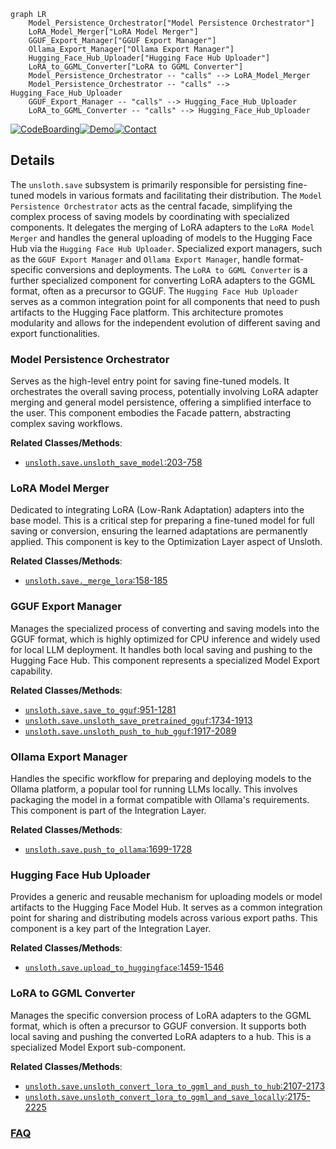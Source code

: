 ```mermaid
graph LR
    Model_Persistence_Orchestrator["Model Persistence Orchestrator"]
    LoRA_Model_Merger["LoRA Model Merger"]
    GGUF_Export_Manager["GGUF Export Manager"]
    Ollama_Export_Manager["Ollama Export Manager"]
    Hugging_Face_Hub_Uploader["Hugging Face Hub Uploader"]
    LoRA_to_GGML_Converter["LoRA to GGML Converter"]
    Model_Persistence_Orchestrator -- "calls" --> LoRA_Model_Merger
    Model_Persistence_Orchestrator -- "calls" --> Hugging_Face_Hub_Uploader
    GGUF_Export_Manager -- "calls" --> Hugging_Face_Hub_Uploader
    LoRA_to_GGML_Converter -- "calls" --> Hugging_Face_Hub_Uploader
```

[![CodeBoarding](https://img.shields.io/badge/Generated%20by-CodeBoarding-9cf?style=flat-square)](https://github.com/CodeBoarding/CodeBoarding)[![Demo](https://img.shields.io/badge/Try%20our-Demo-blue?style=flat-square)](https://www.codeboarding.org/demo)[![Contact](https://img.shields.io/badge/Contact%20us%20-%20contact@codeboarding.org-lightgrey?style=flat-square)](mailto:contact@codeboarding.org)

## Details

The `unsloth.save` subsystem is primarily responsible for persisting fine-tuned models in various formats and facilitating their distribution. The `Model Persistence Orchestrator` acts as the central facade, simplifying the complex process of saving models by coordinating with specialized components. It delegates the merging of LoRA adapters to the `LoRA Model Merger` and handles the general uploading of models to the Hugging Face Hub via the `Hugging Face Hub Uploader`. Specialized export managers, such as the `GGUF Export Manager` and `Ollama Export Manager`, handle format-specific conversions and deployments. The `LoRA to GGML Converter` is a further specialized component for converting LoRA adapters to the GGML format, often as a precursor to GGUF. The `Hugging Face Hub Uploader` serves as a common integration point for all components that need to push artifacts to the Hugging Face platform. This architecture promotes modularity and allows for the independent evolution of different saving and export functionalities.

### Model Persistence Orchestrator
Serves as the high-level entry point for saving fine-tuned models. It orchestrates the overall saving process, potentially involving LoRA adapter merging and general model persistence, offering a simplified interface to the user. This component embodies the Facade pattern, abstracting complex saving workflows.


**Related Classes/Methods**:

- <a href="https://github.com/unslothai/unsloth/blob/main/unsloth/save.py#L203-L758" target="_blank" rel="noopener noreferrer">`unsloth.save.unsloth_save_model`:203-758</a>


### LoRA Model Merger
Dedicated to integrating LoRA (Low-Rank Adaptation) adapters into the base model. This is a critical step for preparing a fine-tuned model for full saving or conversion, ensuring the learned adaptations are permanently applied. This component is key to the Optimization Layer aspect of Unsloth.


**Related Classes/Methods**:

- <a href="https://github.com/unslothai/unsloth/blob/main/unsloth/save.py#L158-L185" target="_blank" rel="noopener noreferrer">`unsloth.save._merge_lora`:158-185</a>


### GGUF Export Manager
Manages the specialized process of converting and saving models into the GGUF format, which is highly optimized for CPU inference and widely used for local LLM deployment. It handles both local saving and pushing to the Hugging Face Hub. This component represents a specialized Model Export capability.


**Related Classes/Methods**:

- <a href="https://github.com/unslothai/unsloth/blob/main/unsloth/save.py#L951-L1281" target="_blank" rel="noopener noreferrer">`unsloth.save.save_to_gguf`:951-1281</a>
- <a href="https://github.com/unslothai/unsloth/blob/main/unsloth/save.py#L1734-L1913" target="_blank" rel="noopener noreferrer">`unsloth.save.unsloth_save_pretrained_gguf`:1734-1913</a>
- <a href="https://github.com/unslothai/unsloth/blob/main/unsloth/save.py#L1917-L2089" target="_blank" rel="noopener noreferrer">`unsloth.save.unsloth_push_to_hub_gguf`:1917-2089</a>


### Ollama Export Manager
Handles the specific workflow for preparing and deploying models to the Ollama platform, a popular tool for running LLMs locally. This involves packaging the model in a format compatible with Ollama's requirements. This component is part of the Integration Layer.


**Related Classes/Methods**:

- <a href="https://github.com/unslothai/unsloth/blob/main/unsloth/save.py#L1699-L1728" target="_blank" rel="noopener noreferrer">`unsloth.save.push_to_ollama`:1699-1728</a>


### Hugging Face Hub Uploader
Provides a generic and reusable mechanism for uploading models or model artifacts to the Hugging Face Model Hub. It serves as a common integration point for sharing and distributing models across various export paths. This component is a key part of the Integration Layer.


**Related Classes/Methods**:

- <a href="https://github.com/unslothai/unsloth/blob/main/unsloth/save.py#L1459-L1546" target="_blank" rel="noopener noreferrer">`unsloth.save.upload_to_huggingface`:1459-1546</a>


### LoRA to GGML Converter
Manages the specific conversion process of LoRA adapters to the GGML format, which is often a precursor to GGUF conversion. It supports both local saving and pushing the converted LoRA adapters to a hub. This is a specialized Model Export sub-component.


**Related Classes/Methods**:

- <a href="https://github.com/unslothai/unsloth/blob/main/unsloth/save.py#L2107-L2173" target="_blank" rel="noopener noreferrer">`unsloth.save.unsloth_convert_lora_to_ggml_and_push_to_hub`:2107-2173</a>
- <a href="https://github.com/unslothai/unsloth/blob/main/unsloth/save.py#L2175-L2225" target="_blank" rel="noopener noreferrer">`unsloth.save.unsloth_convert_lora_to_ggml_and_save_locally`:2175-2225</a>




### [FAQ](https://github.com/CodeBoarding/GeneratedOnBoardings/tree/main?tab=readme-ov-file#faq)